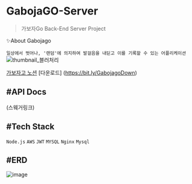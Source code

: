 # GabojaGO-Server

> 가보자Go Back-End Server Project

✨About Gabojago

```일상에서 벗어나, '랜덤'에 의지하여 발걸음을 내딛고 이를 기록할 수 있는 어플리케이션```
![thumbnail_블러처리](https://user-images.githubusercontent.com/87413634/161949401-f500469c-ff35-4cf1-88c9-85226991e16e.jpg)

[가보자고 노션](https://bit.ly/Gabojago)
[다운로드] (https://bit.ly/GabojagoDown)


#API Docs
------------
(스웨거링크)


#Tech Stack
------------
```Node.js``` ```AWS``` ```JWT``` ```MYSQL``` ```Nginx``` ```Mysql``` 


#ERD
------------
![image](https://user-images.githubusercontent.com/87413634/161952509-17de07ec-c5d8-4dfa-8889-9721c6b9814a.png)

